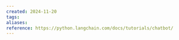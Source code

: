 ```yaml
---
created: 2024-11-20
tags: 
aliases: 
reference: https://python.langchain.com/docs/tutorials/chatbot/
---
```

